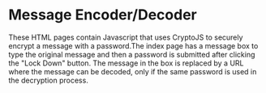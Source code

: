 # Message Encoder/Decoder

These HTML pages contain Javascript that uses CryptoJS to securely encrypt a message with a password.The index page has a message box to type the original message and then a password is submitted after clicking the "Lock Down" button. The message in the box is replaced by a URL where the message can be decoded, only if the same password is used in the decryption process.
